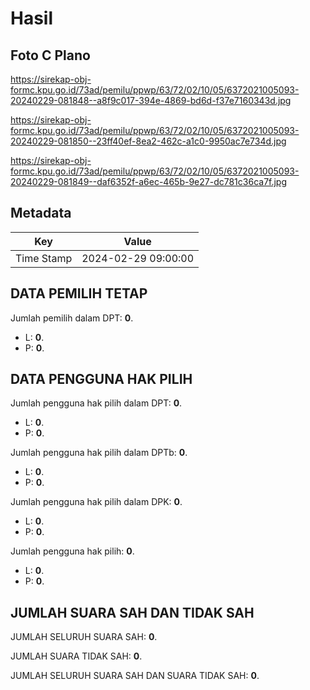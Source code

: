 # Hasil

## Foto C Plano

https://sirekap-obj-formc.kpu.go.id/73ad/pemilu/ppwp/63/72/02/10/05/6372021005093-20240229-081848--a8f9c017-394e-4869-bd6d-f37e7160343d.jpg

https://sirekap-obj-formc.kpu.go.id/73ad/pemilu/ppwp/63/72/02/10/05/6372021005093-20240229-081850--23ff40ef-8ea2-462c-a1c0-9950ac7e734d.jpg

https://sirekap-obj-formc.kpu.go.id/73ad/pemilu/ppwp/63/72/02/10/05/6372021005093-20240229-081849--daf6352f-a6ec-465b-9e27-dc781c36ca7f.jpg


## Metadata

| Key        | Value               |
| ---------- | ------------------- |
| Time Stamp | 2024-02-29 09:00:00 |


## DATA PEMILIH TETAP

Jumlah pemilih dalam DPT: **0**.
 * L: **0**.
 * P: **0**.

## DATA PENGGUNA HAK PILIH

Jumlah pengguna hak pilih dalam DPT: **0**.
 * L: **0**.
 * P: **0**.

Jumlah pengguna hak pilih dalam DPTb: **0**.
 * L: **0**.
 * P: **0**.

Jumlah pengguna hak pilih dalam DPK: **0**.
 * L: **0**.
 * P: **0**.

Jumlah pengguna hak pilih: **0**.
 * L: **0**.
 * P: **0**.

## JUMLAH SUARA SAH DAN TIDAK SAH

JUMLAH SELURUH SUARA SAH: **0**.

JUMLAH SUARA TIDAK SAH: **0**.

JUMLAH SELURUH SUARA SAH DAN SUARA TIDAK SAH: **0**.


